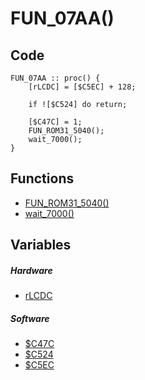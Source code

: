 # FUN_07AA()

## Code
```
FUN_07AA :: proc() {
	[rLCDC] = [$C5EC] + 128;
	
	if ![$C524] do return;
	
	[$C47C] = 1;
	FUN_ROM31_5040();
	wait_7000();
}
```
## Functions
- [FUN_ROM31_5040()](bank31/FUN_5040.md)
- [wait_7000()](bank0/wait_7000.md)
## Variables
##### Hardware
- [rLCDC](variables/hardware/LCDC.md#rLCDC($FF40))
##### Software
- [$C47C](variables/software/C47C.md)
- [$C524](variables/software/C524.md)
- [$C5EC](variables/software/C5EC.md)